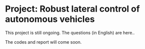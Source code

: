 # Project: Robust lateral control of autonomous vehicles
This project is still ongoing. The questions (in English) are here..

The codes and report will come soon.
